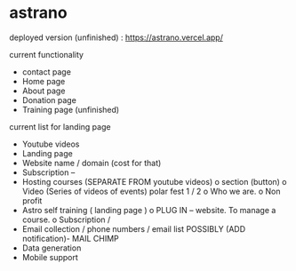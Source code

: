 # astrano

deployed  version (unfinished) : https://astrano.vercel.app/

current functionality
- contact page
- Home page
- About page
- Donation page
- Training page (unfinished)

current list for landing page
-	Youtube videos 
-	Landing page  
-	Website name / domain (cost for that)
-	Subscription – 
-	Hosting courses (SEPARATE FROM youtube videos)
o	section (button) 
o	Video (Series of videos of events) polar fest 1 / 2
o	Who we are.
o	Non profit
-	Astro self training ( landing page ) 
o	PLUG IN – website. To manage a course. 
o	Subscription / 
-	Email collection / phone numbers / email list POSSIBLY (ADD notification)- MAIL CHIMP
-	Data generation 
- Mobile support


